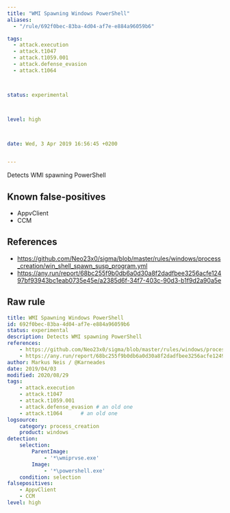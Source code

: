 ```yaml
---
title: "WMI Spawning Windows PowerShell"
aliases:
  - "/rule/692f0bec-83ba-4d04-af7e-e884a96059b6"

tags:
  - attack.execution
  - attack.t1047
  - attack.t1059.001
  - attack.defense_evasion
  - attack.t1064



status: experimental



level: high



date: Wed, 3 Apr 2019 16:56:45 +0200


---
```


Detects WMI spawning PowerShell

<!--more-->


## Known false-positives

* AppvClient
* CCM



## References

* https://github.com/Neo23x0/sigma/blob/master/rules/windows/process_creation/win_shell_spawn_susp_program.yml
* https://any.run/report/68bc255f9b0db6a0d30a8f2dadfbee3256acfe12497bf93943bc1eab0735e45e/a2385d6f-34f7-403c-90d3-b1f9d2a90a5e


## Raw rule
```yaml
title: WMI Spawning Windows PowerShell
id: 692f0bec-83ba-4d04-af7e-e884a96059b6
status: experimental
description: Detects WMI spawning PowerShell
references:
    - https://github.com/Neo23x0/sigma/blob/master/rules/windows/process_creation/win_shell_spawn_susp_program.yml
    - https://any.run/report/68bc255f9b0db6a0d30a8f2dadfbee3256acfe12497bf93943bc1eab0735e45e/a2385d6f-34f7-403c-90d3-b1f9d2a90a5e
author: Markus Neis / @Karneades
date: 2019/04/03
modified: 2020/08/29
tags:
    - attack.execution
    - attack.t1047
    - attack.t1059.001
    - attack.defense_evasion # an old one
    - attack.t1064      # an old one
logsource:
    category: process_creation
    product: windows
detection:
    selection:
        ParentImage:
            - '*\wmiprvse.exe'
        Image:
            - '*\powershell.exe'
    condition: selection
falsepositives:
    - AppvClient
    - CCM
level: high

```
